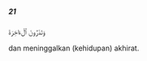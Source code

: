 ##### 21

<span class="ayah">وَتَذَرُونَ ٱلْءَاخِرَةَ</span>

<span class="ayah_translation">dan meninggalkan (kehidupan) akhirat.</span>
